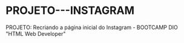 # PROJETO---INSTAGRAM
PROJETO: Recriando a página inicial do Instagram - BOOTCAMP DIO "HTML Web Developer"
